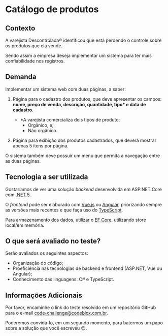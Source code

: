 # Catálogo de produtos

## Contexto

A varejista Descontrolada® identificou que está perdendo o controle sobre os produtos que ela vende.

Sendo assim a  empresa deseja implementar um sistema para ter mais confiabilidade nos registros.

## Demanda

Implementar um sistema web com duas páginas, a saber:

1. Página para o cadastro dos produtos, que deve apresentar os campos: **nome, preço de venda, descrição, quantidade, tipo\* e data de cadastro**.
    - *A varejista comercializa dois tipos de produto:
        - Orgânico, e;
        - Não orgânico.

2. Página para exibição dos produtos cadastrados, que deverá mostrar apenas 5 itens por página.

O sistema também deve possuir um menu que permita a navegação entre as duas páginas.

## Tecnologia a ser utilizada

Gostaríamos de ver uma solução *backend* desenvolvida em ASP.NET Core com [.NET 5](https://dotnet.microsoft.com/download/dotnet/5.0).

O *frontend* pode ser elaborado com [Vue.js](https://vuejs.org/) ou [Angular](https://angular.io/), priorizando sempre as versões mais recentes e que faça uso do [TypeScript](https://www.typescriptlang.org/).

Para armazenamento dos dados, utilizar o [EF Core](https://github.com/dotnet/efcore), utilizando store local/em memória.

## O que será avaliado no teste?

Serão avaliados os seguintes aspectos:
- Organização do código;
- Proeficiência nas tecnologias de backend e frontend (ASP.NET, Vue ou Angular);
- Conhecimento das linguagens: C# e TypeScript.

## Informações Adicionais

Por favor, encaminhe o link do teste resolvido em um repositório GitHub para o e-mail [code-challenge@codeblox.com.br](mailto:code-challenge@codeblox.com.br).

Poderemos convidá-lo, em um segundo momento, para batermos um papo sobre a solução que você escreveu 😉.
